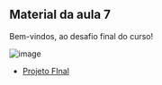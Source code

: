 ## Material da aula 7

Bem-vindos, ao desafio final do curso!

![image](https://github.com/SkiereszDiego/Java-Caldeira-Online/blob/6daca15663a3db13b220e3e7348e62ed6a262575/aula07/giphy%20(9).gif)

- [Projeto FInal](final_project.md)
